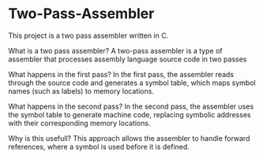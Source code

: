 # Two-Pass-Assembler
This project is a two pass assembler written in C.

What is a two pass assembler?
A two-pass assembler is a type of assembler that processes assembly language source code in two passes

What happens in the first pass?
In the first pass, the assembler reads through the source code and generates a symbol table, which maps symbol names (such as labels) to memory locations.

What happens in the second pass?
In the second pass, the assembler uses the symbol table to generate machine code, replacing symbolic addresses with their corresponding memory locations.

Why is this usefull?
This approach allows the assembler to handle forward references, where a symbol is used before it is defined.
